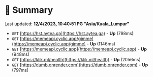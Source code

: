 # 📖 Summary
Last updated: **12/4/2023, 10:40:51 PG "Asia/Kuala_Lumpur"**

- `GET` [https://hst.aytea.ga](https://hst.aytea.ga) - **Up** (798ms)
- `GET` [https://memeapi.cyclic.app/gimme](https://memeapi.cyclic.app/gimme) - **Up** (1146ms)
- `GET` [https://memeapi.cyclic.app](https://memeapi.cyclic.app) - **Up** (948ms)
- `GET` [https://klik.ml/health](https://klik.ml/health) - **Up** (2056ms)
- `GET` [https://dumb.onrender.com](https://dumb.onrender.com) - **Up** (797ms)
